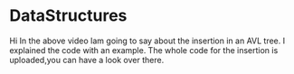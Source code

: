 # DataStructures

Hi 
In the above video Iam going to say about the insertion in an AVL tree.
I explained the code with an example.
The whole code for the insertion is uploaded,you can have a  look over there.
